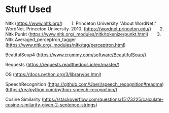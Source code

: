 # Stuff Used

Nltk
(https://www.nltk.org/)
&nbsp;&nbsp;&nbsp;&nbsp;&nbsp;&nbsp;1. Princeton University "About WordNet." WordNet. Princeton University. 2010. 
(https://wordnet.princeton.edu/)
&nbsp;&nbsp;&nbsp;&nbsp;&nbsp;&nbsp;2. Nltk Punkt
(https://www.nltk.org/_modules/nltk/tokenize/punkt.html)
&nbsp;&nbsp;&nbsp;&nbsp;&nbsp;&nbsp;3. Nltk Averaged_perceptron_tagger
(https://www.nltk.org/_modules/nltk/tag/perceptron.html)

BeatifulSoup4
(https://www.crummy.com/software/BeautifulSoup/)

Requests
(https://requests.readthedocs.io/en/master/)

OS
(https://docs.python.org/3/library/os.html)

SpeechRecognition
(https://github.com/Uberi/speech_recognition#readme)(https://realpython.com/python-speech-recognition/)

Cosine Similarity
(https://stackoverflow.com/questions/15173225/calculate-cosine-similarity-given-2-sentence-strings)